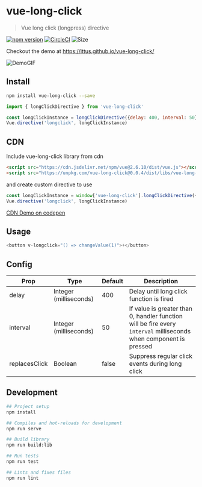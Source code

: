 # vue-long-click

> Vue long click (longpress) directive

[![npm version](https://badge.fury.io/js/vue-long-click.svg)](https://www.npmjs.com/package/vue-long-click)
[![CircleCI](https://circleci.com/gh/ittus/vue-long-click.svg?style=shield)](https://circleci.com/gh/ittus/vue-long-click)
![Size](https://badgen.net/bundlephobia/min/vue-long-click)

Checkout the demo at https://ittus.github.io/vue-long-click/

![DemoGIF](./images/demo.gif)

## Install

```bash
npm install vue-long-click --save
```

```javascript
import { longClickDirective } from 'vue-long-click'

const longClickInstance = longClickDirective({delay: 400, interval: 50})
Vue.directive('longclick', longClickInstance)
```

## CDN

Include vue-long-click library from cdn
```html
<script src="https://cdn.jsdelivr.net/npm/vue@2.6.10/dist/vue.js"></script>
<script src="https://unpkg.com/vue-long-click@0.0.4/dist/libs/vue-long-click.umd.min.js"></script>
```

and create custom directive to use

```javascript
const longClickInstance = window['vue-long-click'].longClickDirective({delay: 400, interval: 50})
Vue.directive('longclick', longClickInstance)
```
[CDN Demo on codepen](https://codepen.io/ittus/pen/BbeZOQ)


## Usage

```javascript
<button v-longclick="() => changeValue(1)">+</button>
```

## Config

| Prop                  | Type            | Default     | Description                              |
|-----------------------|-----------------|-------------|------------------------------------------|
| delay                 | Integer (milliseconds)    |      400     | Delay until long click function is fired             |
| interval                  | Integer (milliseconds)         |    50         | If value is greater than 0, handler function will be fire every `interval` milliseconds when component is pressed |
| replacesClick         | Boolean         |   false     | Suppress regular click events during long click |

## Development

```bash
## Project setup
npm install

## Compiles and hot-reloads for development
npm run serve

## Build library
npm run build:lib

## Run tests
npm run test

## Lints and fixes files
npm run lint
```

